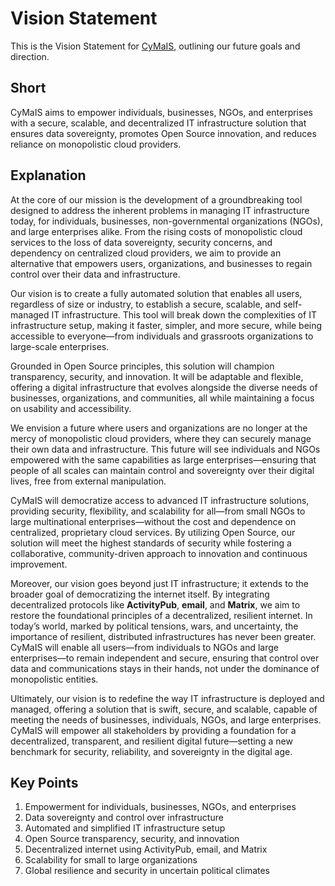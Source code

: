 # Vision Statement

This is the Vision Statement for [CyMaIS](https://cymais.cloud), outlining our future goals and direction.

## Short

CyMaIS aims to empower individuals, businesses, NGOs, and enterprises with a secure, scalable, and decentralized IT infrastructure solution that ensures data sovereignty, promotes Open Source innovation, and reduces reliance on monopolistic cloud providers.

## Explanation

At the core of our mission is the development of a groundbreaking tool designed to address the inherent problems in managing IT infrastructure today, for individuals, businesses, non-governmental organizations (NGOs), and large enterprises alike. From the rising costs of monopolistic cloud services to the loss of data sovereignty, security concerns, and dependency on centralized cloud providers, we aim to provide an alternative that empowers users, organizations, and businesses to regain control over their data and infrastructure.

Our vision is to create a fully automated solution that enables all users, regardless of size or industry, to establish a secure, scalable, and self-managed IT infrastructure. This tool will break down the complexities of IT infrastructure setup, making it faster, simpler, and more secure, while being accessible to everyone—from individuals and grassroots organizations to large-scale enterprises.

Grounded in Open Source principles, this solution will champion transparency, security, and innovation. It will be adaptable and flexible, offering a digital infrastructure that evolves alongside the diverse needs of businesses, organizations, and communities, all while maintaining a focus on usability and accessibility.

We envision a future where users and organizations are no longer at the mercy of monopolistic cloud providers, where they can securely manage their own data and infrastructure. This future will see individuals and NGOs empowered with the same capabilities as large enterprises—ensuring that people of all scales can maintain control and sovereignty over their digital lives, free from external manipulation.

CyMaIS will democratize access to advanced IT infrastructure solutions, providing security, flexibility, and scalability for all—from small NGOs to large multinational enterprises—without the cost and dependence on centralized, proprietary cloud services. By utilizing Open Source, our solution will meet the highest standards of security while fostering a collaborative, community-driven approach to innovation and continuous improvement.

Moreover, our vision goes beyond just IT infrastructure; it extends to the broader goal of democratizing the internet itself. By integrating decentralized protocols like **ActivityPub**, **email**, and **Matrix**, we aim to restore the foundational principles of a decentralized, resilient internet. In today’s world, marked by political tensions, wars, and uncertainty, the importance of resilient, distributed infrastructures has never been greater. CyMaIS will enable all users—from individuals to NGOs and large enterprises—to remain independent and secure, ensuring that control over data and communications stays in their hands, not under the dominance of monopolistic entities.

Ultimately, our vision is to redefine the way IT infrastructure is deployed and managed, offering a solution that is swift, secure, and scalable, capable of meeting the needs of businesses, individuals, NGOs, and large enterprises. CyMaIS will empower all stakeholders by providing a foundation for a decentralized, transparent, and resilient digital future—setting a new benchmark for security, reliability, and sovereignty in the digital age.

## Key Points
1. Empowerment for individuals, businesses, NGOs, and enterprises  
2. Data sovereignty and control over infrastructure  
3. Automated and simplified IT infrastructure setup  
4. Open Source transparency, security, and innovation  
5. Decentralized internet using ActivityPub, email, and Matrix  
6. Scalability for small to large organizations  
7. Global resilience and security in uncertain political climates